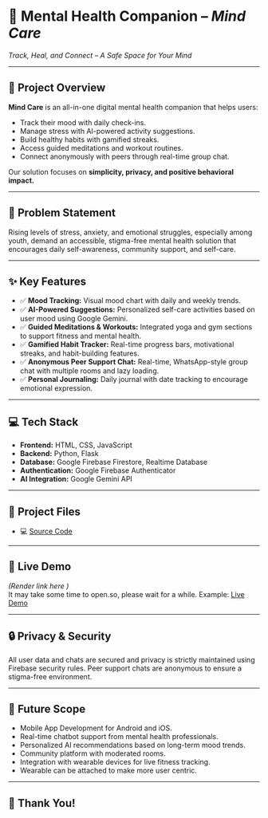 

# 🌟 Mental Health Companion – *Mind Care*
*Track, Heal, and Connect – A Safe Space for Your Mind*

---

## 🚀 Project Overview
**Mind Care** is an all-in-one digital mental health companion that helps users:
- Track their mood with daily check-ins.
- Manage stress with AI-powered activity suggestions.
- Build healthy habits with gamified streaks.
- Access guided meditations and workout routines.
- Connect anonymously with peers through real-time group chat.

Our solution focuses on **simplicity, privacy, and positive behavioral impact.**

---

## 🎯 Problem Statement
Rising levels of stress, anxiety, and emotional struggles, especially among youth, demand an accessible, stigma-free mental health solution that encourages daily self-awareness, community support, and self-care.

---

## ✨ Key Features
- ✅ **Mood Tracking:** Visual mood chart with daily and weekly trends.
- ✅ **AI-Powered Suggestions:** Personalized self-care activities based on user mood using Google Gemini.
- ✅ **Guided Meditations & Workouts:** Integrated yoga and gym sections to support fitness and mental health.
- ✅ **Gamified Habit Tracker:** Real-time progress bars, motivational streaks, and habit-building features.
- ✅ **Anonymous Peer Support Chat:** Real-time, WhatsApp-style group chat with multiple rooms and lazy loading.
- ✅ **Personal Journaling:** Daily journal with date tracking to encourage emotional expression.

---

## 💻 Tech Stack
- **Frontend:** HTML, CSS, JavaScript
- **Backend:** Python, Flask
- **Database:** Google Firebase Firestore, Realtime Database
- **Authentication:** Google Firebase Authenticator
- **AI Integration:** Google Gemini API

---

## 📂 Project Files
- 💻 [Source Code](./app.py)

---

## 🔗 Live Demo
*(Render link here )*  
It may take some time to open.so, please wait for a while.
Example: [Live Demo](https://mental-health-companion-zbff.onrender.com)

---

## 🔒 Privacy & Security
All user data and chats are secured and privacy is strictly maintained using Firebase security rules. Peer support chats are anonymous to ensure a stigma-free environment.

---

## 🌱 Future Scope
- Mobile App Development for Android and iOS.
- Real-time chatbot support from mental health professionals.
- Personalized AI recommendations based on long-term mood trends.
- Community platform with moderated rooms.
- Integration with wearable devices for live fitness tracking.
- Wearable can be attached to make more user centric.

---

## 🙏 Thank You!
